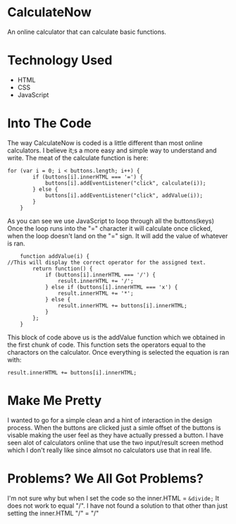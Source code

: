 # CalculateNow
An online calculator that can calculate basic functions.

# Technology Used

* HTML
* CSS
* JavaScript

# Into The Code

The way CalculateNow is coded is a little different than most online calculators. I believe it;s a more easy and simple way to understand and write. The meat of the calculate function is here:
````
for (var i = 0; i < buttons.length; i++) {
        if (buttons[i].innerHTML === '=') {
            buttons[i].addEventListener("click", calculate(i));
        } else {
            buttons[i].addEventListener("click", addValue(i));
        }
    }
````

As you can see we use JavaScript to loop through all the buttons(keys) Once the loop runs into the "=" character it will calculate once clicked, when the loop doesn't land on the "=" sign. It will add the value of whatever is ran.

`````
    function addValue(i) {
//This will display the correct operator for the assigned text. 
        return function() {
            if (buttons[i].innerHTML === '/') {
                result.innerHTML += '/';
            } else if (buttons[i].innerHTML === 'x') {
                result.innerHTML += '*';
            } else {
                result.innerHTML += buttons[i].innerHTML;
            }
        };
    }
`````

This block of code above us is the addValue function which we obtained in the first chunk of code. This function sets the operators equal to the charactors on the calculator. Once everything is selected the equation is ran with:

`````
result.innerHTML += buttons[i].innerHTML;
`````

# Make Me Pretty

I wanted to go for a simple clean and a hint of interaction in the design process. When the buttons are clicked just a simle offset of the buttons is visable making the user feel as they have actually pressed a button. I have seen alot of calculators online that use the two input/result screen method which I don't really like since almsot no calculators use that in real life. 

# Problems? We All Got Problems?

I'm not sure why but when I set the code so the inner.HTML = `````&divide;````` It does not work to equal "/". I have not found a solution to that other than just setting the inner.HTML "/" = "/"


